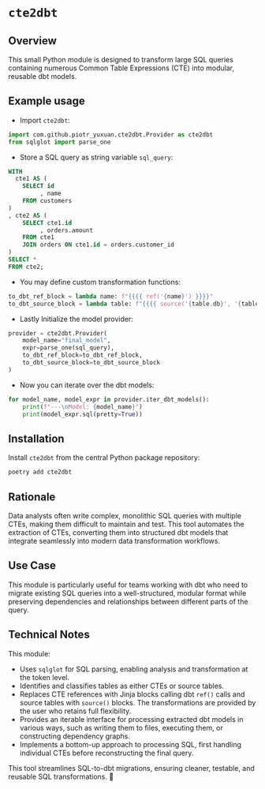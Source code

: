 # `cte2dbt`

## Overview

This small Python module is designed to transform large SQL queries
containing numerous Common Table Expressions (CTE) into modular,
reusable dbt models.

## Example usage

- Import `cte2dbt`:
``` python
import com.github.piotr_yuxuan.cte2dbt.Provider as cte2dbt
from sqlglot import parse_one
```
- Store a SQL query as string variable `sql_query`:
``` SQL
WITH
  cte1 AS (
    SELECT id
         , name
    FROM customers
)
, cte2 AS (
    SELECT cte1.id
         , orders.amount
    FROM cte1
    JOIN orders ON cte1.id = orders.customer_id
)
SELECT *
FROM cte2;
```
- You may define custom transformation functions:
``` python
to_dbt_ref_block = lambda name: f"{{{{ ref('{name}') }}}}"
to_dbt_source_block = lambda table: f"{{{{ source('{table.db}', '{table.name}') }}}}"
```
- Lastly Initialize the model provider:
``` python
provider = cte2dbt.Provider(
    model_name="final_model",
    expr=parse_one(sql_query),
    to_dbt_ref_block=to_dbt_ref_block,
    to_dbt_source_block=to_dbt_source_block
)
```
- Now you can iterate over the dbt models:
``` python
for model_name, model_expr in provider.iter_dbt_models():
    print(f"---\nModel: {model_name}")
    print(model_expr.sql(pretty=True))
```

## Installation

Install `cte2dbt` from the central Python package repository:

``` zsh
poetry add cte2dbt
```

## Rationale

Data analysts often write complex, monolithic SQL queries with
multiple CTEs, making them difficult to maintain and test. This tool
automates the extraction of CTEs, converting them into structured dbt
models that integrate seamlessly into modern data transformation
workflows.

## Use Case

This module is particularly useful for teams working with dbt who need
to migrate existing SQL queries into a well-structured, modular format
while preserving dependencies and relationships between different
parts of the query.

## Technical Notes

This module:

- Uses `sqlglot` for SQL parsing, enabling analysis and transformation
  at the token level.
- Identifies and classifies tables as either CTEs or source tables.
- Replaces CTE references with Jinja blocks calling dbt `ref()` calls
  and source tables with `source()` blocks. The transformations are
  provided by the user who retains full flexibility.
- Provides an iterable interface for processing extracted dbt models
  in various ways, such as writing them to files, executing them, or
  constructing dependency graphs.
- Implements a bottom-up approach to processing SQL, first handling
  individual CTEs before reconstructing the final query.

This tool streamlines SQL-to-dbt migrations, ensuring cleaner,
testable, and reusable SQL transformations. 🚀
